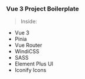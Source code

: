 ### Vue 3 Project Boilerplate

> Inside:

- Vue 3
- Pinia 
- Vue Router
- WindiCSS
- SASS
- Element Plus UI
- Iconify Icons
